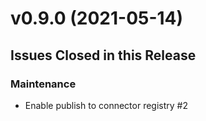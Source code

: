 # v0.9.0 (2021-05-14)

## Issues Closed in this Release

### Maintenance

- Enable publish to connector registry #2

